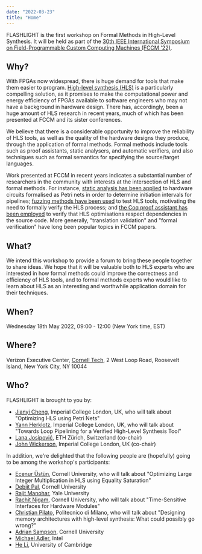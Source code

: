 ```yaml
---
date: "2022-03-23"
title: "Home"
---
```


FLASHLIGHT is the first workshop on Formal Methods in High-Level Synthesis. It will be held as part of the [30th IEEE International Symposium on Field-Programmable Custom Computing Machines (FCCM '22)](https://www.fccm.org).

## Why?

With FPGAs now widespread, there is huge demand for tools that make them easier to program.
[High-level synthesis (HLS)](https://en.wikipedia.org/wiki/High-level_synthesis) is a particularly compelling solution, as it promises to make the computational power and energy efficiency of FPGAs available to software engineers who may not have a background in hardware design. 
There has, accordingly, been a huge amount of HLS research in recent years, much of which has been presented at FCCM and its sister conferences.

We believe that there is a considerable opportunity to improve the reliability of HLS tools, as well as the quality of the hardware designs they produce, through the application of formal methods.
Formal methods include tools such as proof assistants, static analysers, and automatic verifiers, and also techniques such as formal semantics for specifying the source/target languages.

Work presented at FCCM in recent years indicates a substantial number of researchers in the community with interests at the intersection of HLS and formal methods. 
For instance, 
[static analysis has been applied](https://ieeexplore.ieee.org/document/9444048) to hardware circuits formalised as Petri nets in order to determine initiation intervals for pipelines; 
[fuzzing methods have been used](https://ieeexplore.ieee.org/document/9444067) to test HLS tools, motivating the need to formally verify the HLS process; and 
[the Coq proof assistant has been employed](https://ieeexplore.ieee.org/document/8735537) to verify that HLS optimisations respect dependencies in the source code. 
More generally, "translation validation" and "formal verification" have long been popular topics in FCCM papers.

## What?

We intend this workshop to provide a forum to bring these people together to share ideas. 
We hope that it will be valuable both to HLS experts who are interested in how formal methods could improve the correctness and efficiency of HLS tools, and to formal methods experts who would like to learn about HLS as an interesting and worthwhile application domain for their techniques.

## When?

Wednesday 18th May 2022, 09:00 - 12:00 (New York time, EST)

## Where?

Verizon Executive Center, [Cornell Tech](https://goo.gl/maps/jorEvBja4oZnWhMR8), 2 West Loop Road, Roosevelt Island, New York City, NY 10044

## Who?

FLASHLIGHT is brought to you by:

- [Jianyi Cheng](https://jianyicheng.github.io/), Imperial College London, UK, who will talk about "Optimizing HLS using Petri Nets" 
- [Yann Herklotz](https://yannherklotz.com/), Imperial College London, UK, who will talk about
  "Towards Loop Pipelining for a Verified High-Level Synthesis Tool"
- [Lana Josipović](https://sites.google.com/view/lanajosipovic), ETH Zürich, Switzerland (co-chair)
- [John Wickerson](https://johnwickerson.github.io/), Imperial College London, UK (co-chair)

In addition, we're delighted that the following people are (hopefully) going to be among the workshop's participants:

- [Ecenur Üstün](http://people.ece.cornell.edu/eu49/), Cornell University, who will talk about "Optimizing Large Integer Multiplication in HLS using Equality Saturation"
- [Debjit Pal](https://paldebjit.github.io/), Cornell University
- [Rajit Manohar](https://csl.yale.edu/~rajit/), Yale University
- [Rachit Nigam](https://rachitnigam.com/), Cornell University, who will talk about "Time-Sensitive Interfaces for Hardware Modules"
- [Christian Pilato](https://pilato.faculty.polimi.it/), Politecnico di Milano, who will talk about "Designing memory architectures with high-level synthesis: What could possibly go wrong?"
- [Adrian Sampson](https://www.cs.cornell.edu/~asampson/), Cornell University
- [Michael Adler](https://www.linkedin.com/in/michael-adler-70970714), Intel
- [He Li](http://www.eng.cam.ac.uk/profiles/hl556), University of Cambridge

